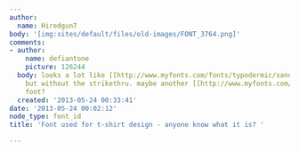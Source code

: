 ```yaml
---
author:
  name: Hiredgun7
body: '[img:sites/default/files/old-images/FONT_3764.png]'
comments:
- author:
    name: defiantone
    picture: 126244
  body: looks a lot like [[http://www.myfonts.com/fonts/typodermic/sandoval/|Sandoval]]
    but without the strikethru. maybe another [[http://www.myfonts.com/person/Ray_Larabie/|Larabie]]
    font?
  created: '2013-05-24 00:33:41'
date: '2013-05-24 00:02:12'
node_type: font_id
title: 'Font used for t-shirt design - anyone know what it is? '

---
```


